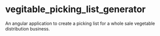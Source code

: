 # vegitable_picking_list_generator
An angular application to create a picking list for a whole sale vegetable distribution business.
